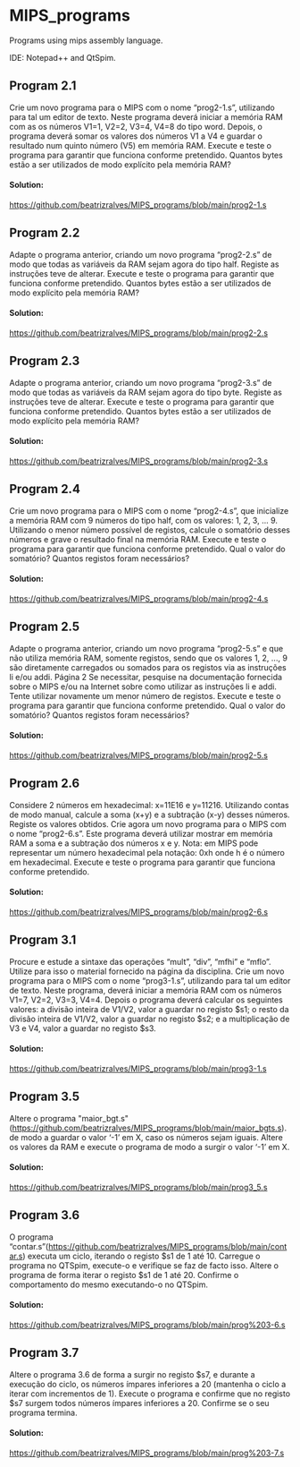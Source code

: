 # MIPS_programs
Programs using mips assembly language.

IDE: Notepad++ and QtSpim.

## Program 2.1

Crie um novo programa para o MIPS com o nome “prog2-1.s”, utilizando para tal um editor de
texto. Neste programa deverá iniciar a memória RAM com as os números V1=1, V2=2, V3=4,
V4=8 do tipo word. Depois, o programa deverá somar os valores dos números V1 a V4 e guardar
o resultado num quinto número (V5) em memória RAM. Execute e teste o programa para garantir
que funciona conforme pretendido. Quantos bytes estão a ser utilizados de modo explícito pela
memória RAM?

#### Solution:

https://github.com/beatrizralves/MIPS_programs/blob/main/prog2-1.s

## Program 2.2

Adapte o programa anterior, criando um novo programa “prog2-2.s” de modo que todas as
variáveis da RAM sejam agora do tipo half. Registe as instruções teve de alterar. Execute e teste
o programa para garantir que funciona conforme pretendido. Quantos bytes estão a ser utilizados
de modo explícito pela memória RAM?

#### Solution:

https://github.com/beatrizralves/MIPS_programs/blob/main/prog2-2.s

## Program 2.3

Adapte o programa anterior, criando um novo programa “prog2-3.s” de modo que todas as
variáveis da RAM sejam agora do tipo byte. Registe as instruções teve de alterar. Execute e teste
o programa para garantir que funciona conforme pretendido. Quantos bytes estão a ser utilizados
de modo explícito pela memória RAM? 

#### Solution:

https://github.com/beatrizralves/MIPS_programs/blob/main/prog2-3.s

## Program 2.4

Crie um novo programa para o MIPS com o nome “prog2-4.s”, que inicialize a memória RAM
com 9 números do tipo half, com os valores: 1, 2, 3, ... 9. Utilizando o menor número possível
de registos, calcule o somatório desses números e grave o resultado final na memória RAM.
Execute e teste o programa para garantir que funciona conforme pretendido. Qual o valor do
somatório? Quantos registos foram necessários? 


#### Solution:

https://github.com/beatrizralves/MIPS_programs/blob/main/prog2-4.s

## Program 2.5

Adapte o programa anterior, criando um novo programa “prog2-5.s” e que não utiliza memória
RAM, somente registos, sendo que os valores 1, 2, ..., 9 são diretamente carregados ou somados
para os registos via as instruções li e/ou addi. 
Página 2
Se necessitar, pesquise na documentação fornecida sobre o MIPS e/ou na Internet sobre como
utilizar as instruções li e addi.
Tente utilizar novamente um menor número de registos. Execute e teste o programa para garantir
que funciona conforme pretendido. Qual o valor do somatório? Quantos registos foram
necessários? 

#### Solution:

https://github.com/beatrizralves/MIPS_programs/blob/main/prog2-5.s

## Program 2.6

Considere 2 números em hexadecimal: x=11E16 e y=11216. Utilizando contas de modo manual,
calcule a soma (x+y) e a subtração (x-y) desses números. Registe os valores obtidos. Crie agora
um novo programa para o MIPS com o nome “prog2-6.s”. Este programa deverá utilizar
mostrar em memória RAM a soma e a subtração dos números x e y.
Nota: em MIPS pode representar um número hexadecimal pela notação: 0xh onde h é o número
em hexadecimal. Execute e teste o programa para garantir que funciona conforme pretendido.

#### Solution:

https://github.com/beatrizralves/MIPS_programs/blob/main/prog2-6.s

## Program 3.1

Procure e estude a sintaxe das operações “mult”, “div”, “mfhi” e “mflo”. Utilize para isso o
material fornecido na página da disciplina. Crie um novo programa para o MIPS com o nome
“prog3-1.s”, utilizando para tal um editor de texto. Neste programa, deverá iniciar a memória
RAM com os números V1=7, V2=2, V3=3, V4=4. Depois o programa deverá calcular os seguintes
valores: a divisão inteira de V1/V2, valor a guardar no registo $s1; o resto da divisão inteira de
V1/V2, valor a guardar no registo $s2; e a multiplicação de V3 e V4, valor a guardar no registo
$s3.

#### Solution:

https://github.com/beatrizralves/MIPS_programs/blob/main/prog3-1.s

## Program 3.5

Altere o programa "maior_bgt.s"(https://github.com/beatrizralves/MIPS_programs/blob/main/maior_bgts.s). de modo a guardar o valor ‘-1’ em X, caso os números
sejam iguais. Altere os valores da RAM e execute o programa de modo a surgir o valor ‘-1’ em X. 

#### Solution:

https://github.com/beatrizralves/MIPS_programs/blob/main/prog3_5.s

## Program 3.6

O programa “contar.s”(https://github.com/beatrizralves/MIPS_programs/blob/main/contar.s) executa um ciclo, iterando o registo $s1 de 1 até 10. Carregue o
programa no QTSpim, execute-o e verifique se faz de facto isso. Altere o programa de forma iterar
o registo $s1 de 1 até 20. Confirme o comportamento do mesmo executando-o no QTSpim. 

#### Solution:

https://github.com/beatrizralves/MIPS_programs/blob/main/prog%203-6.s

## Program 3.7

 Altere o programa 3.6 de forma a surgir no registo $s7, e durante a execução do
ciclo, os números ímpares inferiores a 20 (mantenha o ciclo a iterar com incrementos de 1).
Execute o programa e confirme que no registo $s7 surgem todos números ímpares inferiores a
20. Confirme se o seu programa termina. 

#### Solution:

https://github.com/beatrizralves/MIPS_programs/blob/main/prog%203-7.s













